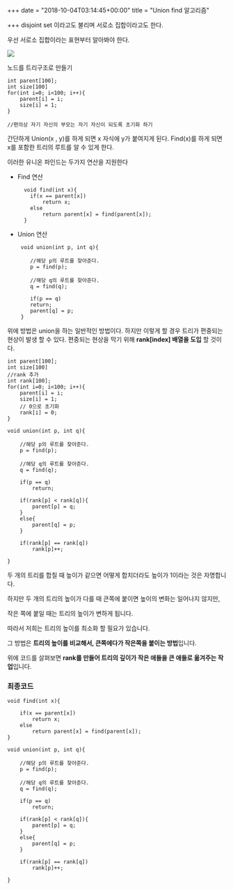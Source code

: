 +++
date = "2018-10-04T03:14:45+00:00"
title = "Union find 알고리즘"

+++
disjoint set 이라고도 불리며 서로소 집합이라고도 한다.

우선 서로소 집합이라는 표현부터 알아봐야 한다.

![](https://app.forestry.io/sites/sxhm9iwjz9tswq/body-media//uploads/union.jpeg)

노드를 트리구조로 만들기

    int parent[100];
    int size[100]
    for(int i=0; i<100; i++){
        parent[i] = i;
        size[i] = 1;    
    }
    
    //편의상 자기 자신의 부모는 자기 자신이 되도록 초기화 하기 

간단하게 Union(x , y)를 하게 되면 x 자식에 y가 붙여지게 된다. Find(x)를 하게 되면 x를 포함한 트리의 루트를 알 수 있게 한다.

이러한 유니온 파인드는 두가지 연산을 지원한다

* Find 연산

        void find(int x){
          if(x == parent[x])
              return x;
          else
              return parent[x] = find(parent[x]);
        }
* Union 연산

       void union(int p, int q){
      
          //해당 p의 루트를 찾아준다.
          p = find(p);
      
          //해당 q의 루트를 찾아준다.
          q = find(q);
      
          if(p == q)
          return;
          parent[q] = p;
       }

위에 방법은 union을 하는 일반적인 방법이다. 하지만 이렇게 할 경우 트리가 편중되는 현상이 발생 할 수 있다. 편중되는 현상을 막기 위해 **rank\[index\] 배열을 도입** 할 것이다.

    int parent[100];
    int size[100]
    //rank 추가
    int rank[100];
    for(int i=0; i<100; i++){
        parent[i] = i;
        size[i] = 1;
        // 0으로 초기화
        rank[i] = 0;    
    }
    
    void union(int p, int q){
    
        //해당 p의 루트를 찾아준다.
        p = find(p);
    
        //해당 q의 루트를 찾아준다.
        q = find(q);
    
        if(p == q)
            return;
    
        if(rank[p] < rank[q]){
            parent[p] = q;
        }
        else{
            parent[q] = p;
        }
        
        if(rank[p] == rank[q])
            rank[p]++;
    
    }

두 개의 트리를 합칠 때 높이가 같으면 어떻게 합치더라도 높이가 1이라는 것은 자명합니다.

하지만 두 개의 트리의 높이가 다를 때 큰쪽에 붙이면 높이의 변화는 일어나지 않지만,

작은 쪽에 붙일 때는 트리의 높이가 변하게 됩니다.

따라서 저희는 트리의 높이를 최소화 할 필요가 있습니다.

그 방법은 **트리의 높이를 비교해서, 큰쪽에다가 작은쪽을 붙이는 방법**입니다.

위에 코드를 살펴보면 **rank를 만들어 트리의 깊이가 작은 애들을 큰 애들로 옮겨주는 작업**입니다.

### 최종코드

    void find(int x){
        
        if(x == parent[x])
            return x;
        else
            return parent[x] = find(parent[x]);
    }
    
    void union(int p, int q){
    
        //해당 p의 루트를 찾아준다.
        p = find(p);
    
        //해당 q의 루트를 찾아준다.
        q = find(q);
    
        if(p == q)
            return;
    
        if(rank[p] < rank[q]){
            parent[p] = q;
        }
        else{
            parent[q] = p;
        }
        
        if(rank[p] == rank[q])
            rank[p]++;
    
    }